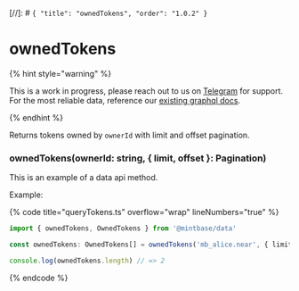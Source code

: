 [//]: # `{ "title": "ownedTokens", "order": "1.0.2" }`
# ownedTokens

{% hint style="warning" %}

This is a work in progress, please reach out to us on [Telegram](https://t.me/mintdev) for support.
For the most reliable data, reference our [existing graphql docs](https://docs.mintbase.io/dev/read-data/mintbase-graph).

{% endhint %}


Returns tokens owned by `ownerId` with limit and offset pagination.

### ownedTokens(ownerId: string, { limit, offset }: Pagination)

This is an example of a data api method.


Example:

{% code title="queryTokens.ts" overflow="wrap" lineNumbers="true" %}
```typescript
import { ownedTokens, OwnedTokens } from '@mintbase/data'

const ownedTokens: OwnedTokens[] = ownedTokens('mb_alice.near', { limit: 20 });

console.log(ownedTokens.length) // => 2

```
{% endcode %}